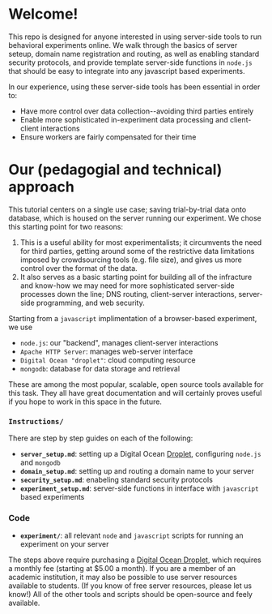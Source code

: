 # Welcome! 

This repo is designed for anyone interested in using server-side tools to run behavioral experiments online. We walk through the basics of server seteup, domain name registration and routing, as well as enabling standard security protocols, and provide template server-side functions in `node.js` that should be easy to integrate into any javascript based experiments. 

In our experience, using these server-side tools has been essential in order to: 

- Have more control over data collection--avoiding third parties entirely 
- Enable more sophisticated in-experiment data processing and client-client interactions 
- Ensure workers are fairly compensated for their time

# Our (pedagogial and technical) approach

This tutorial centers on a single use case; saving trial-by-trial data onto database, which is housed on the server running our experiment. We chose this starting point for two reasons:

1. This is a useful ability for most experimentalists; it circumvents the need for third parties, getting around some of the restrictive data limitations imposed by crowdsourcing tools (e.g. file size), and gives us more control over the format of the data. 
2. It also serves as a basic starting point for building all of the infracture and know-how we may need for more sophisticated server-side processes down the line; DNS routing, client-server interactions, server-side programming, and web security. 

Starting from a `javascript` implimentation of a browser-based experiment, we use 

- `node.js`: our "backend", manages client-server interactions 
- `Apache HTTP Server`: manages web-server interface
- `Digital Ocean "droplet"`: cloud computing resource 
- `mongodb`: database for data storage and retrieval

These are among the most popular, scalable, open source tools available for this task. They all have great documentation and will certainly proves useful if you hope to work in this space in the future. 


### `Instructions/` 

There are step by step guides on each of the following: 

- **`server_setup.md`**: setting up a Digital Ocean [Droplet](https://www.digitalocean.com/docs/droplets/), configuring `node.js` and `mongodb`
- **`domain_setup.md`**: setting up and routing a domain name to your server
- **`security_setup.md`**: enabeling standard security protocols 
- **`experiment_setup.md`**: server-side functions in interface with `javascript` based experiments

### Code 


- **`experiment/`**: all relevant `node` and `javascript` scripts for running an experiment on your server


The steps above require purchasing a [Digital Ocean Droplet](https://www.digitalocean.com/products/linux-distribution/ubuntu/), which requires a monthly fee (starting at $5.00 a month). If you are a member of an academic institution, it may also be possible to use server resources available to students. (If you know of free server resources, please let us know!) All of the other tools and scripts should be open-source and feely available. 
